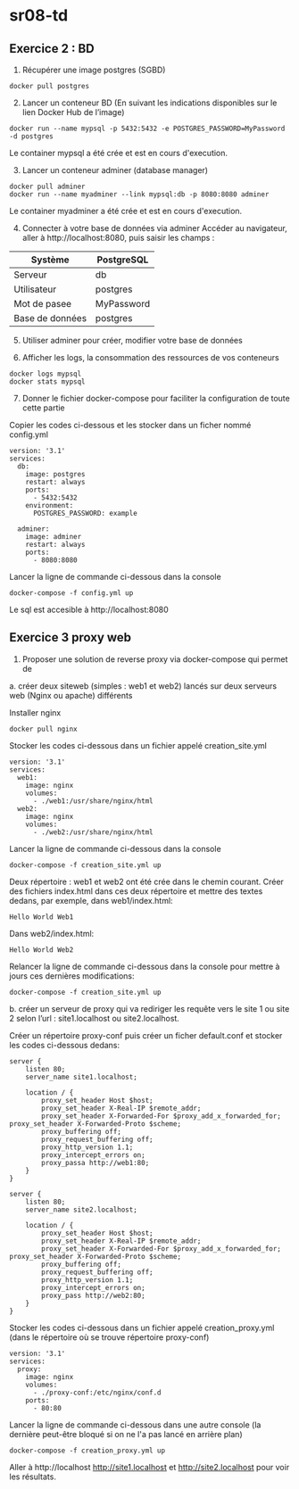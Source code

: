# sr08-td

## Exercice 2 : BD

1. Récupérer une image postgres (SGBD)
```
docker pull postgres
```

2. Lancer un conteneur BD (En suivant les indications disponibles sur le lien Docker Hub de l’image)
```
docker run --name mypsql -p 5432:5432 -e POSTGRES_PASSWORD=MyPassword -d postgres
```
Le container mypsql a été crée et est en cours d'execution.

3. Lancer un conteneur adminer (database manager)
```
docker pull adminer
docker run --name myadminer --link mypsql:db -p 8080:8080 adminer
```
Le container myadminer a été crée et est en cours d'execution.

4. Connecter à votre base de données via adminer
Accéder au navigateur, aller à http://localhost:8080, puis saisir les champs :

| Système | PostgreSQL |
| -------- | -------- |
| Serveur   | db   |
| Utilisateur   | postgres   |
| Mot de pasee   | MyPassword   |
| Base de données   | postgres   |

5. Utiliser adminer pour créer, modifier votre base de données

6. Afficher les logs, la consommation des ressources de vos conteneurs
```
docker logs mypsql
docker stats mypsql
```

7. Donner le fichier docker-compose pour faciliter la configuration de toute cette partie

Copier les codes ci-dessous et les stocker dans un ficher nommé config.yml
```
version: '3.1'
services:
  db:
    image: postgres
    restart: always
    ports:
      - 5432:5432
    environment:
      POSTGRES_PASSWORD: example

  adminer:
    image: adminer
    restart: always
    ports:
      - 8080:8080
```
Lancer la ligne de commande ci-dessous dans la console
```
docker-compose -f config.yml up
```
Le sql est accesible à http://localhost:8080

## Exercice 3 proxy web

1. Proposer une solution de reverse proxy via docker-compose qui permet de

a. créer deux siteweb (simples : web1 et web2) lancés sur deux serveurs web (Nginx ou apache) différents

Installer nginx
```
docker pull nginx
```

Stocker les codes ci-dessous dans un fichier appelé creation_site.yml
```
version: '3.1'
services:
  web1:
    image: nginx 
    volumes:
      - ./web1:/usr/share/nginx/html
  web2:
    image: nginx
    volumes:
      - ./web2:/usr/share/nginx/html
``` 
Lancer la ligne de commande ci-dessous dans la console
```
docker-compose -f creation_site.yml up
```
Deux répertoire : web1 et web2 ont été crée dans le chemin courant.
Créer des fichiers index.html dans ces deux répertoire et mettre des textes dedans, par exemple, dans web1/index.html:
```
Hello World Web1
```
Dans web2/index.html:
```
Hello World Web2
```
Relancer la ligne de commande ci-dessous dans la console pour mettre à jours ces dernières modifications:
```
docker-compose -f creation_site.yml up
```

b. créer un serveur de proxy qui va rediriger les requête vers le site 1 ou site 2 selon l’url : site1.localhost ou site2.localhost.

Créer un répertoire proxy-conf puis créer un ficher default.conf et stocker les codes ci-dessous dedans:
```
server {
    listen 80;
    server_name site1.localhost;

    location / {
        proxy_set_header Host $host;
        proxy_set_header X-Real-IP $remote_addr;
        proxy_set_header X-Forwarded-For $proxy_add_x_forwarded_for; proxy_set_header X-Forwarded-Proto $scheme;
        proxy_buffering off;
        proxy_request_buffering off;
        proxy_http_version 1.1;
        proxy_intercept_errors on;
        proxy_passa http://web1:80;
    }
}

server {
    listen 80;
    server_name site2.localhost;

    location / {
        proxy_set_header Host $host;
        proxy_set_header X-Real-IP $remote_addr;
        proxy_set_header X-Forwarded-For $proxy_add_x_forwarded_for; proxy_set_header X-Forwarded-Proto $scheme;
        proxy_buffering off;
        proxy_request_buffering off;
        proxy_http_version 1.1;
        proxy_intercept_errors on;
        proxy_pass http://web2:80;
    }
}
```
Stocker les codes ci-dessous dans un fichier appelé creation_proxy.yml (dans le répertoire où se trouve répertoire proxy-conf)
```
version: '3.1'
services:
  proxy:
    image: nginx
    volumes:
      - ./proxy-conf:/etc/nginx/conf.d
    ports:
      - 80:80
``` 
Lancer la ligne de commande ci-dessous dans une autre console (la dernière peut-être bloqué si on ne l'a pas lancé en arrière plan)
```
docker-compose -f creation_proxy.yml up
```
Aller à http://localhost http://site1.localhost et http://site2.localhost pour voir les résultats.